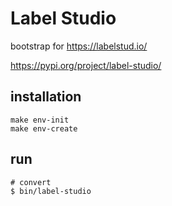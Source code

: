 # Label Studio

bootstrap for https://labelstud.io/

https://pypi.org/project/label-studio/

## installation

```shell
make env-init
make env-create
```

## run

```shell
# convert
$ bin/label-studio
```

